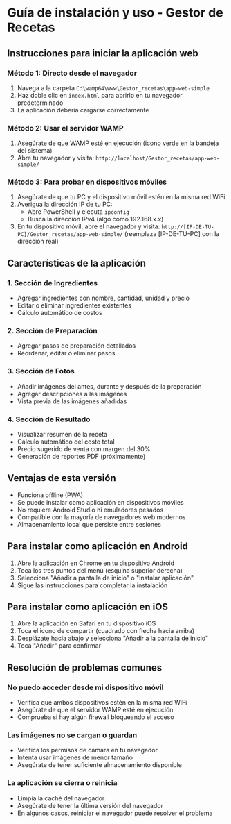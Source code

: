# Guía de instalación y uso - Gestor de Recetas

## Instrucciones para iniciar la aplicación web

### Método 1: Directo desde el navegador
1. Navega a la carpeta `C:\wamp64\www\Gestor_recetas\app-web-simple`
2. Haz doble clic en `index.html` para abrirlo en tu navegador predeterminado
3. La aplicación debería cargarse correctamente

### Método 2: Usar el servidor WAMP
1. Asegúrate de que WAMP esté en ejecución (icono verde en la bandeja del sistema)
2. Abre tu navegador y visita: `http://localhost/Gestor_recetas/app-web-simple/`

### Método 3: Para probar en dispositivos móviles
1. Asegúrate de que tu PC y el dispositivo móvil estén en la misma red WiFi
2. Averigua la dirección IP de tu PC:
   - Abre PowerShell y ejecuta `ipconfig`
   - Busca la dirección IPv4 (algo como 192.168.x.x)
3. En tu dispositivo móvil, abre el navegador y visita:
   `http://[IP-DE-TU-PC]/Gestor_recetas/app-web-simple/`
   (reemplaza [IP-DE-TU-PC] con la dirección real)

## Características de la aplicación

### 1. Sección de Ingredientes
- Agregar ingredientes con nombre, cantidad, unidad y precio
- Editar o eliminar ingredientes existentes
- Cálculo automático de costos

### 2. Sección de Preparación
- Agregar pasos de preparación detallados
- Reordenar, editar o eliminar pasos

### 3. Sección de Fotos
- Añadir imágenes del antes, durante y después de la preparación
- Agregar descripciones a las imágenes
- Vista previa de las imágenes añadidas

### 4. Sección de Resultado
- Visualizar resumen de la receta
- Cálculo automático del costo total
- Precio sugerido de venta con margen del 30%
- Generación de reportes PDF (próximamente)

## Ventajas de esta versión
- Funciona offline (PWA)
- Se puede instalar como aplicación en dispositivos móviles
- No requiere Android Studio ni emuladores pesados
- Compatible con la mayoría de navegadores web modernos
- Almacenamiento local que persiste entre sesiones

## Para instalar como aplicación en Android
1. Abre la aplicación en Chrome en tu dispositivo Android
2. Toca los tres puntos del menú (esquina superior derecha)
3. Selecciona "Añadir a pantalla de inicio" o "Instalar aplicación"
4. Sigue las instrucciones para completar la instalación

## Para instalar como aplicación en iOS
1. Abre la aplicación en Safari en tu dispositivo iOS
2. Toca el icono de compartir (cuadrado con flecha hacia arriba)
3. Desplázate hacia abajo y selecciona "Añadir a la pantalla de inicio"
4. Toca "Añadir" para confirmar

## Resolución de problemas comunes

### No puedo acceder desde mi dispositivo móvil
- Verifica que ambos dispositivos estén en la misma red WiFi
- Asegúrate de que el servidor WAMP esté en ejecución
- Comprueba si hay algún firewall bloqueando el acceso

### Las imágenes no se cargan o guardan
- Verifica los permisos de cámara en tu navegador
- Intenta usar imágenes de menor tamaño
- Asegúrate de tener suficiente almacenamiento disponible

### La aplicación se cierra o reinicia
- Limpia la caché del navegador
- Asegúrate de tener la última versión del navegador
- En algunos casos, reiniciar el navegador puede resolver el problema